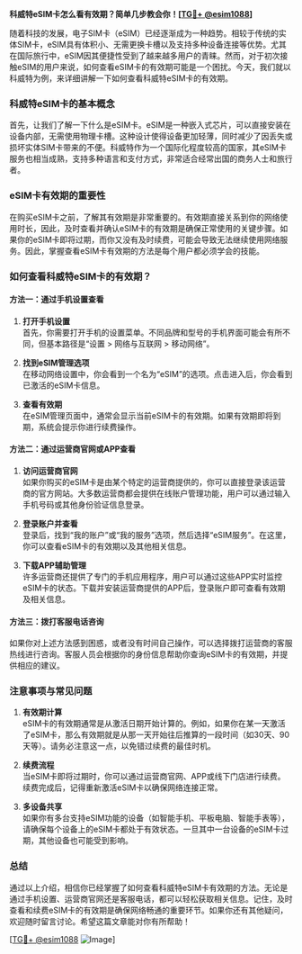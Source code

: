 **科威特eSIM卡怎么看有效期？简单几步教会你！[[TG💪+ @esim1088](https://t.me/s/esim1088)]**

随着科技的发展，电子SIM卡（eSIM）已经逐渐成为一种趋势。相较于传统的实体SIM卡，eSIM具有体积小、无需更换卡槽以及支持多种设备连接等优势。尤其在国际旅行中，eSIM因其便捷性受到了越来越多用户的青睐。然而，对于初次接触eSIM的用户来说，如何查看eSIM卡的有效期可能是一个困扰。今天，我们就以科威特为例，来详细讲解一下如何查看科威特eSIM卡的有效期。

### 科威特eSIM卡的基本概念

首先，让我们了解一下什么是eSIM卡。eSIM是一种嵌入式芯片，可以直接安装在设备内部，无需使用物理卡槽。这种设计使得设备更加轻薄，同时减少了因丢失或损坏实体SIM卡带来的不便。科威特作为一个国际化程度较高的国家，其eSIM卡服务也相当成熟，支持多种语言和支付方式，非常适合经常出国的商务人士和旅行者。

### eSIM卡有效期的重要性

在购买eSIM卡之前，了解其有效期是非常重要的。有效期直接关系到你的网络使用时长，因此，及时查看并确认eSIM卡的有效期是确保正常使用的关键步骤。如果你的eSIM卡即将过期，而你又没有及时续费，可能会导致无法继续使用网络服务。因此，掌握查看eSIM卡有效期的方法是每个用户都必须学会的技能。

### 如何查看科威特eSIM卡的有效期？

#### 方法一：通过手机设置查看

1. **打开手机设置**  
   首先，你需要打开手机的设置菜单。不同品牌和型号的手机界面可能会有所不同，但基本路径是“设置 > 网络与互联网 > 移动网络”。

2. **找到eSIM管理选项**  
   在移动网络设置中，你会看到一个名为“eSIM”的选项。点击进入后，你会看到已激活的eSIM卡信息。

3. **查看有效期**  
   在eSIM管理页面中，通常会显示当前eSIM卡的有效期。如果有效期即将到期，系统会提示你进行续费操作。

#### 方法二：通过运营商官网或APP查看

1. **访问运营商官网**  
   如果你购买的eSIM卡是由某个特定的运营商提供的，你可以直接登录该运营商的官方网站。大多数运营商都会提供在线账户管理功能，用户可以通过输入手机号码或其他身份验证信息登录。

2. **登录账户并查看**  
   登录后，找到“我的账户”或“我的服务”选项，然后选择“eSIM服务”。在这里，你可以查看eSIM卡的有效期以及其他相关信息。

3. **下载APP辅助管理**  
   许多运营商还提供了专门的手机应用程序，用户可以通过这些APP实时监控eSIM卡的状态。下载并安装运营商提供的APP后，登录账户即可查看有效期及相关信息。

#### 方法三：拨打客服电话咨询

如果你对上述方法感到困惑，或者没有时间自己操作，可以选择拨打运营商的客服热线进行咨询。客服人员会根据你的身份信息帮助你查询eSIM卡的有效期，并提供相应的建议。

### 注意事项与常见问题

1. **有效期计算**  
   eSIM卡的有效期通常是从激活日期开始计算的。例如，如果你在某一天激活了eSIM卡，那么有效期就是从那一天开始往后推算的一段时间（如30天、90天等）。请务必注意这一点，以免错过续费的最佳时机。

2. **续费流程**  
   当eSIM卡即将过期时，你可以通过运营商官网、APP或线下门店进行续费。续费完成后，记得重新激活eSIM卡以确保网络连接正常。

3. **多设备共享**  
   如果你有多台支持eSIM功能的设备（如智能手机、平板电脑、智能手表等），请确保每个设备上的eSIM卡都处于有效状态。一旦其中一台设备的eSIM卡过期，其他设备也可能受到影响。

### 总结

通过以上介绍，相信你已经掌握了如何查看科威特eSIM卡有效期的方法。无论是通过手机设置、运营商官网还是客服电话，都可以轻松获取相关信息。记住，及时查看和续费eSIM卡的有效期是确保网络畅通的重要环节。如果你还有其他疑问，欢迎随时留言讨论。希望这篇文章能对你有所帮助！

[[TG💪+ @esim1088](https://t.me/s/esim1088) ![Image](https://i.postimg.cc/4NQfJmqS/Snipaste-2025-05-13-00-14-12.png)]